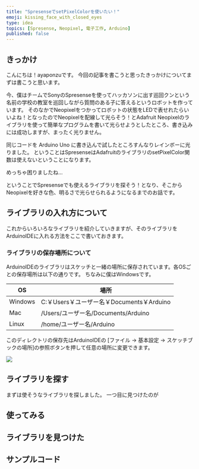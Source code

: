 ```yaml
---
title: "SpresenseでsetPixelColorを使いたい！"
emoji: kissing_face_with_closed_eyes
type: idea
topics: [Spresense, Neopixel, 電子工作, Arduino]
published: false
---
```


## きっかけ
こんにちは！ayaponzuです。
今回の記事を書こうと思ったきっかけについてまずは書こうと思います。

今、僕はチームでSonyのSpresenseを使ってハッカソンに出す巡回クンという名前の学校の教室を巡回しながら質問のある子に答えるというロボットを作っています。
そのなかでNeopixelをつかってロボットの状態をLEDで表せれたらいいよね！となったのでNeopixelを配線して光らそう！とAdafruit Neopixelのライブラリを使って簡単なプログラムを書いて光らせようとしたところ、書き込みには成功しますが、まったく光りません。

同じコードを Arduino Uno に書き込んで試したところすんなりレインボーに光りました。
ということはSpresenseはAdafruitのライブラリのsetPixelColor関数は使えないということになります。

めっちゃ困りましたね...

ということでSpresenseでも使えるライブラリを探そう！となり、そこからNeopixelを好きな色、明るさで光らせられるようになるまでのお話です。

## ライブラリの入れ方について
これからいろいろなライブラリを紹介していきますが、そのライブラリをArduinoIDEに入れる方法をここで書いておきます。

### ライブラリの保存場所について
ArduinoIDEのライブラリはスケッチと一緒の場所に保存されています。各OSごとの保存場所は以下の通りです。
ちなみに僕はWindowsです。

| OS | 場所 |
| ---- | ---- |
| Windows | C:￥Users￥ユーザー名￥Documents￥Arduino |
| Mac | /Users/ユーザー名/Documents/Arduino |
| Linux | /home/ユーザー名/Arduino |

このディレクトリの保存先はArduinoIDEの [ファイル -> 基本設定 -> スケッチブックの場所]の参照ボタンを押して任意の場所に変更できます。

![](https://storage.googleapis.com/zenn-user-upload/a87e1590c89b-20240716.png)

## ライブラリを探す
まずは使そうなライブラリを探しました。
一つ目に見つけたのが

## 使ってみる

## ライブラリを見つけた

## サンプルコード

##  